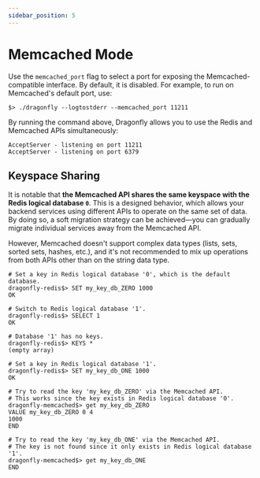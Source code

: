 ```yaml
---
sidebar_position: 5
---
```


# Memcached Mode

Use the `memcached_port` flag to select a port for exposing the Memcached-compatible interface. By default, it is disabled.
For example, to run on Memcached's default port, use:

```shell
$> ./dragonfly --logtostderr --memcached_port 11211
```

By running the command above, Dragonfly allows you to use the Redis and Memcached APIs simultaneously:

```text
AcceptServer - listening on port 11211
AcceptServer - listening on port 6379
```

## Keyspace Sharing

It is notable that **the Memcached API shares the same keyspace with the Redis logical database `0`**.
This is a designed behavior, which allows your backend services using different APIs to operate on the same set of data.
By doing so, a soft migration strategy can be achieved—you can gradually migrate individual services away from the Memcached API.

However, Memcached doesn't support complex data types (lists, sets, sorted sets, hashes, etc.),
and it's not recommended to mix up operations from both APIs other than on the string data type.

```shell
# Set a key in Redis logical database '0', which is the default database.
dragonfly-redis$> SET my_key_db_ZERO 1000
OK

# Switch to Redis logical database '1'.
dragonfly-redis$> SELECT 1
OK

# Database '1' has no keys.
dragonfly-redis$> KEYS *
(empty array)

# Set a key in Redis logical database '1'.
dragonfly-redis$> SET my_key_db_ONE 1000
OK
```

```shell
# Try to read the key 'my_key_db_ZERO' via the Memcached API.
# This works since the key exists in Redis logical database '0'.
dragonfly-memcached$> get my_key_db_ZERO
VALUE my_key_db_ZERO 0 4
1000
END

# Try to read the key 'my_key_db_ONE' via the Memcached API.
# The key is not found since it only exists in Redis logical database '1'.
dragonfly-memcached$> get my_key_db_ONE 
END
```
